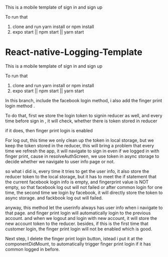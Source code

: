 This is a mobile template of sign in and sign up

To run that

1. clone and run yarn install or npm install
2. expo start || npm start || yarn start

# React-native-Logging-Template

This is a mobile template of sign in and sign up

To run that

1. clone and run yarn install or npm install
2. expo start || npm start || yarn start

In this branch, include the facebook login method, i also add the finger print login method .

To do that, first we store the login token to signin reducer as well, and every time before sign in , it will check, whether there is token stored in reducer

if it does, then finger print login is enabled

For log out, this time we only clean up the token in local storage, but we keep the token stored in the reducer, this will bring a problem that every time we refresh the app, it will navigate to sign in even if we logged in with finger print, cause in resolveAuthScreen, we use token in async storage to decide whether we navigate to user info page or not.

so what i did is, every time it tries to get the user info, it also store the reducer token to the local storage, but it has to meet the if statement that the current facebook login info is empty, and fingerprint value is NOT empty, so that facebook log out will not failed or after common login for one time, the second time we login by facebook, it will directly store the token to async storage. and fackbook log out will failed.

anyway, this method let the userinfo always has user info when i navigate to that page. and finger print login will automatically login to the previous account. and when we logout and login with new account, it will store the new account token to the reducer. besides, if this is the first time that customer login, the finger print login will not be enabled which is good.

Next step, I delete the finger print login button, istead i put it at the componentDidMount, to automatically trigger finger print login if it has common logged in before.
